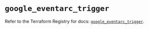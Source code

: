 # `google_eventarc_trigger`

Refer to the Terraform Registry for docs: [`google_eventarc_trigger`](https://registry.terraform.io/providers/hashicorp/google/6.36.0/docs/resources/eventarc_trigger).
